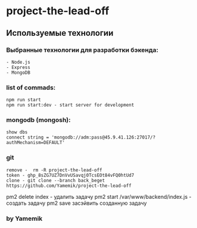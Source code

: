 # project-the-lead-off

## Используемые технологии
### Выбранные технологии для разработки бэкенда:
    - Node.js
    - Express
    - MongoDB



### list of commads:
    npm run start
    npm run start:dev - start server for development

### mongodb (mongosh):
    show dbs
    connect string = 'mongodb://adm:pass@45.9.41.126:27017/?authMechanism=DEFAULT'

### git
    remove -  rm -R project-the-lead-off
    token - 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
    clone - git clone --branch back_beget https://github.com/Yamemik/project-the-lead-off

pm2 delete index - удалить задачу
pm2 start /var/www/backend/index.js - создать задачу
pm2 save засэйвить созданную задачу


### by Yamemik